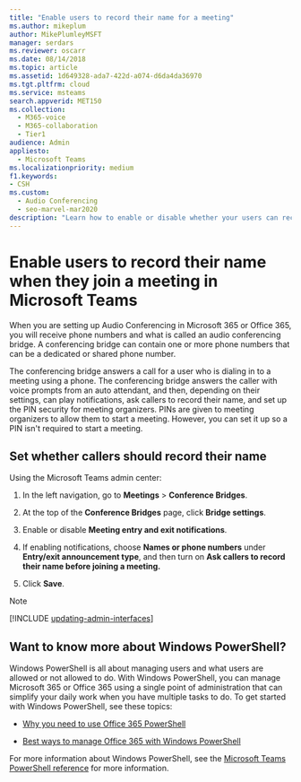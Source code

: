 ```yaml
---
title: "Enable users to record their name for a meeting"
ms.author: mikeplum
author: MikePlumleyMSFT
manager: serdars
ms.reviewer: oscarr
ms.date: 08/14/2018
ms.topic: article
ms.assetid: 1d649328-ada7-422d-a074-d6da4da36970
ms.tgt.pltfrm: cloud
ms.service: msteams
search.appverid: MET150
ms.collection: 
  - M365-voice
  - M365-collaboration
  - Tier1
audience: Admin
appliesto: 
  - Microsoft Teams
ms.localizationpriority: medium
f1.keywords:
- CSH
ms.custom: 
  - Audio Conferencing
  - seo-marvel-mar2020
description: "Learn how to enable or disable whether your users can record their names when they join a meeting in Microsoft Teams."
---
```


# Enable users to record their name when they join a meeting in Microsoft Teams

When you are setting up Audio Conferencing in Microsoft 365 or Office 365, you will receive phone numbers and what is called an audio conferencing bridge. A conferencing bridge can contain one or more phone numbers that can be a dedicated or shared phone number.
  
The conferencing bridge answers a call for a user who is dialing in to a meeting using a phone. The conferencing bridge answers the caller with voice prompts from an auto attendant, and then, depending on their settings, can play notifications, ask callers to record their name, and set up the PIN security for meeting organizers. PINs are given to meeting organizers to allow them to start a meeting. However, you can set it up so a PIN isn't required to start a meeting.

## Set whether callers should record their name

Using the Microsoft Teams admin center:

1. In the left navigation, go to **Meetings** > **Conference Bridges**.

2. At the top of the **Conference Bridges** page, click **Bridge settings**.

3. Enable or disable **Meeting entry and exit notifications**.

4. If enabling notifications, choose **Names or phone numbers** under **Entry/exit announcement type**, and then turn on **Ask callers to record their name before joining a meeting.**

5. Click **Save**.

> [!Note]
> [!INCLUDE [updating-admin-interfaces](includes/updating-admin-interfaces.md)]

## Want to know more about Windows PowerShell?

Windows PowerShell is all about managing users and what users are allowed or not allowed to do. With Windows PowerShell, you can manage Microsoft 365 or Office 365 using a single point of administration that can simplify your daily work when you have multiple tasks to do. To get started with Windows PowerShell, see these topics:

- [Why you need to use Office 365 PowerShell](/microsoft-365/enterprise/why-you-need-to-use-microsoft-365-powershell)

- [Best ways to manage Office 365 with Windows PowerShell](/previous-versions//dn568025(v=technet.10))

For more information about Windows PowerShell, see the [Microsoft Teams PowerShell reference](/powershell/module/teams/?view=teams-ps) for more information.
